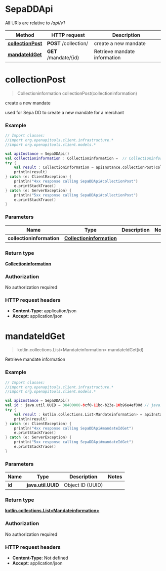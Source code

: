 # SepaDDApi

All URIs are relative to */api/v1*

Method | HTTP request | Description
------------- | ------------- | -------------
[**collectionPost**](SepaDDApi.md#collectionPost) | **POST** /collection/ | create a new mandate
[**mandateIdGet**](SepaDDApi.md#mandateIdGet) | **GET** /mandate/{id} | Retrieve mandate information


<a name="collectionPost"></a>
# **collectionPost**
> Collectioninformation collectionPost(collectioninformation)

create a new mandate

used for Sepa DD to create a new mandate for a merchant

### Example
```kotlin
// Import classes:
//import org.openapitools.client.infrastructure.*
//import org.openapitools.client.models.*

val apiInstance = SepaDDApi()
val collectioninformation : Collectioninformation =  // Collectioninformation | 
try {
    val result : Collectioninformation = apiInstance.collectionPost(collectioninformation)
    println(result)
} catch (e: ClientException) {
    println("4xx response calling SepaDDApi#collectionPost")
    e.printStackTrace()
} catch (e: ServerException) {
    println("5xx response calling SepaDDApi#collectionPost")
    e.printStackTrace()
}
```

### Parameters

Name | Type | Description  | Notes
------------- | ------------- | ------------- | -------------
 **collectioninformation** | [**Collectioninformation**](Collectioninformation.md)|  |

### Return type

[**Collectioninformation**](Collectioninformation.md)

### Authorization

No authorization required

### HTTP request headers

 - **Content-Type**: application/json
 - **Accept**: application/json

<a name="mandateIdGet"></a>
# **mandateIdGet**
> kotlin.collections.List&lt;Mandateinformation&gt; mandateIdGet(id)

Retrieve mandate information

### Example
```kotlin
// Import classes:
//import org.openapitools.client.infrastructure.*
//import org.openapitools.client.models.*

val apiInstance = SepaDDApi()
val id : java.util.UUID = 38400000-8cf0-11bd-b23e-10b96e4ef00d // java.util.UUID | Object ID (UUID)
try {
    val result : kotlin.collections.List<Mandateinformation> = apiInstance.mandateIdGet(id)
    println(result)
} catch (e: ClientException) {
    println("4xx response calling SepaDDApi#mandateIdGet")
    e.printStackTrace()
} catch (e: ServerException) {
    println("5xx response calling SepaDDApi#mandateIdGet")
    e.printStackTrace()
}
```

### Parameters

Name | Type | Description  | Notes
------------- | ------------- | ------------- | -------------
 **id** | **java.util.UUID**| Object ID (UUID) |

### Return type

[**kotlin.collections.List&lt;Mandateinformation&gt;**](Mandateinformation.md)

### Authorization

No authorization required

### HTTP request headers

 - **Content-Type**: Not defined
 - **Accept**: application/json

